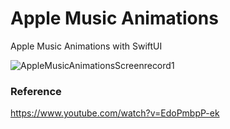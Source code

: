 # Apple Music Animations

Apple Music Animations with SwiftUI

![AppleMusicAnimationsScreenrecord1](https://user-images.githubusercontent.com/3436468/99073326-aecd4900-25f0-11eb-9ae0-f45eded1dc7f.gif)

### Reference

https://www.youtube.com/watch?v=EdoPmbpP-ek
